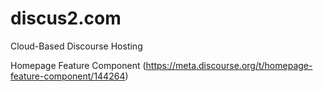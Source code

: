 # discus2.com

Cloud-Based Discourse Hosting

Homepage Feature Component (https://meta.discourse.org/t/homepage-feature-component/144264)

